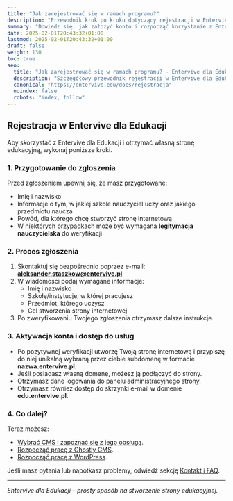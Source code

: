 ```yaml
---
title: "Jak zarejestrować się w ramach programu?"
description: "Przewodnik krok po kroku dotyczący rejestracji w Entervive dla Edukacji."
summary: "Dowiedz się, jak założyć konto i rozpocząć korzystanie z Entervive dla Edukacji."
date: 2025-02-01T20:43:32+01:00
lastmod: 2025-02-01T20:43:32+01:00
draft: false
weight: 130
toc: true
seo:
  title: "Jak zarejestrować się w ramach programu? - Entervive dla Edukacji"
  description: "Szczegółowy przewodnik rejestracji w Entervive dla Edukacji – krok po kroku."
  canonical: "https://entervive.edu/docs/rejestracja"
  noindex: false
  robots: "index, follow"
---
```


## Rejestracja w Entervive dla Edukacji

Aby skorzystać z Entervive dla Edukacji i otrzymać własną stronę edukacyjną, wykonaj poniższe kroki.

### 1. Przygotowanie do zgłoszenia

Przed zgłoszeniem upewnij się, że masz przygotowane:

- Imię i nazwisko
- Informacje o tym, w jakiej szkole nauczyciel uczy oraz jakiego przedmiotu naucza
- Powód, dla którego chcę stworzyć stronę internetową
- W niektórych przypadkach może być wymagana **legitymacja nauczycielska** do weryfikacji

### 2. Proces zgłoszenia

1. Skontaktuj się bezpośrednio poprzez e-mail: **aleksander.staszkow@entervive.pl**
2. W wiadomości podaj wymagane informacje:
   - Imię i nazwisko
   - Szkołę/instytucję, w której pracujesz
   - Przedmiot, którego uczysz
   - Cel stworzenia strony internetowej
3. Po zweryfikowaniu Twojego zgłoszenia otrzymasz dalsze instrukcje.

### 3. Aktywacja konta i dostęp do usług

- Po pozytywnej weryfikacji utworzę Twoją stronę internetową i przypiszę do niej unikalną wybraną przez ciebie subdomenę w formacie **nazwa.entervive.pl**.
- Jeśli posiadasz własną domenę, możesz ją podłączyć do strony.
- Otrzymasz dane logowania do panelu administracyjnego strony.
- Otrzymasz również dostęp do skrzynki e-mail w domenie **edu.entervive.pl**.

### 4. Co dalej?

Teraz możesz:

- [Wybrać CMS i zapoznać się z jego obsługą](/docs/jaki-cms-wybrac/).
- [Rozpocząć pracę z Ghostly CMS](/docs/ghostly-cms/).
- [Rozpocząć pracę z WordPress](/docs/wordpress/).

Jeśli masz pytania lub napotkasz problemy, odwiedź sekcję [Kontakt i FAQ](/docs/kontakt/).

---

_Entervive dla Edukacji – prosty sposób na stworzenie strony edukacyjnej._
